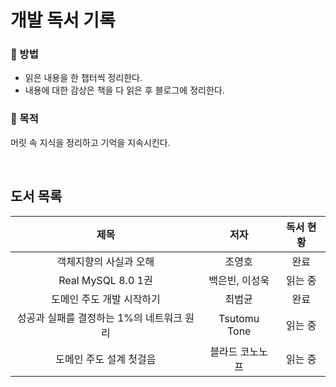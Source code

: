 # 개발 독서 기록

### 📌 방법

- 읽은 내용을 한 챕터씩 정리한다.
- 내용에 대한 감상은 책을 다 읽은 후 블로그에 정리한다.


### 📌 목적

머릿 속 지식을 정리하고 기억을 지속시킨다.

<br>

## 도서 목록

|제목|저자|독서 현황|
|:--:|:----:|:-------:|
|객체지향의 사실과 오해|조영호|완료|
|Real MySQL 8.0 1권|백은빈, 이성욱|읽는 중|
|도메인 주도 개발 시작하기|최범균|완료|
|성공과 실패를 결정하는 1%의 네트워크 원리|Tsutomu Tone|읽는 중|
|도메인 주도 설계 첫걸음|블라드 코노노프|읽는 중|




